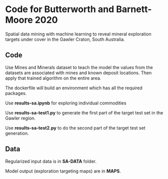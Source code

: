 # Code for Butterworth and Barnett-Moore 2020
Spatial data mining with machine learning to reveal mineral exploration targets under cover in the Gawler Craton, South Australia.

## Code
Use Mines and Minerals dataset to teach the model the values from the datasets are associated with mines and known deposit locations. Then apply that trained algorithm on the entire area.

The dockerfile will build an environment which has all the required packages.

Use **results-sa.ipynb** for exploring individual commodities

Use **results-sa-test1.py** to generate the first part of the target test set in the Gawler region.

Use **results-sa-test2.py** to do the second part of the target test set generation. 

## Data

Regularized input data is in **SA-DATA** folder.

Model output (exploration targeting maps) are in **MAPS**.
